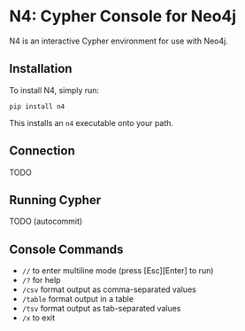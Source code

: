 # N4: Cypher Console for Neo4j

N4 is an interactive Cypher environment for use with Neo4j.


## Installation
To install N4, simply run:
```
pip install n4
```

This installs an `n4` executable onto your path.


Connection
----------
TODO


Running Cypher
--------------
TODO (autocommit)


Console Commands
----------------
- `//`      to enter multiline mode (press \[Esc\]\[Enter\] to run)
- `/?`      for help
- `/csv`    format output as comma-separated values
- `/table`  format output in a table
- `/tsv`    format output as tab-separated values
- `/x`      to exit
